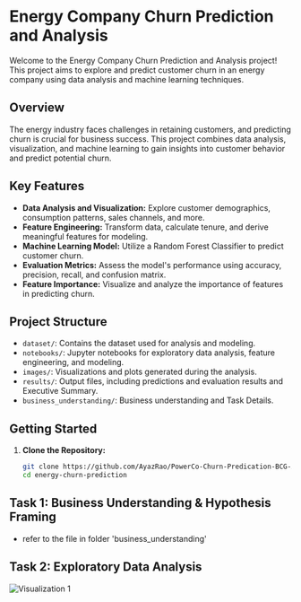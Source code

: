 # Energy Company Churn Prediction and Analysis

Welcome to the Energy Company Churn Prediction and Analysis project! This project aims to explore and predict customer churn in an energy company using data analysis and machine learning techniques.

## Overview

The energy industry faces challenges in retaining customers, and predicting churn is crucial for business success. This project combines data analysis, visualization, and machine learning to gain insights into customer behavior and predict potential churn.

## Key Features

- **Data Analysis and Visualization:** Explore customer demographics, consumption patterns, sales channels, and more.
- **Feature Engineering:** Transform data, calculate tenure, and derive meaningful features for modeling.
- **Machine Learning Model:** Utilize a Random Forest Classifier to predict customer churn.
- **Evaluation Metrics:** Assess the model's performance using accuracy, precision, recall, and confusion matrix.
- **Feature Importance:** Visualize and analyze the importance of features in predicting churn.

## Project Structure

- `dataset/`: Contains the dataset used for analysis and modeling.
- `notebooks/`: Jupyter notebooks for exploratory data analysis, feature engineering, and modeling.
- `images/`: Visualizations and plots generated during the analysis.
- `results/`: Output files, including predictions and evaluation results and Executive Summary.
- `business_understanding/`: Business understanding and Task Details.

## Getting Started

1. **Clone the Repository:**
   ```bash
   git clone https://github.com/AyazRao/PowerCo-Churn-Predication-BCG-X-Data-Science-Project.git
   cd energy-churn-prediction

## Task 1: Business Understanding & Hypothesis Framing
- refer to the file in folder 'business_understanding'

## Task 2: Exploratory Data Analysis
![Visualization 1](images/1-churn_percentage.png)